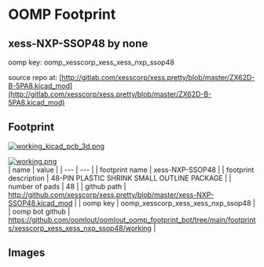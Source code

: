 # OOMP Footprint  
## xess-NXP-SSOP48  by none  
  
oomp key: oomp_xesscorp_xess_xess_nxp_ssop48  
  
source repo at: [http://gitlab.com/xesscorp/xess.pretty/blob/master/ZX62D-B-5PA8.kicad_mod](http://gitlab.com/xesscorp/xess.pretty/blob/master/ZX62D-B-5PA8.kicad_mod)  
## Footprint  
  
[![working_kicad_pcb_3d.png](working_kicad_pcb_3d_600.png)](working_kicad_pcb_3d.png)  
  
[![working.png](working_600.png)](working.png)  
| name | value | 
| --- | --- | 
| footprint name | xess-NXP-SSOP48 | 
| footprint description | 48-PIN PLASTIC SHRINK SMALL OUTLINE PACKAGE | 
| number of pads | 48 | 
| github path | http://github.com/xesscorp/xess.pretty/blob/master/xess-NXP-SSOP48.kicad_mod | 
| oomp key | oomp_xesscorp_xess_xess_nxp_ssop48 | 
| oomp bot github | https://github.com/oomlout/oomlout_oomp_footprint_bot/tree/main/footprints/xesscorp_xess_xess_nxp_ssop48/working | 
## Images  
